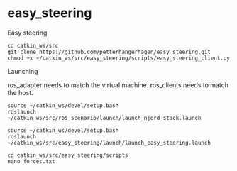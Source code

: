 # easy_steering
Easy steering

```
cd catkin_ws/src
git clone https://github.com/petterhangerhagen/easy_steering.git
chmod +x ~/catkin_ws/src/easy_steering/scripts/easy_steering_client.py
```

Launching

ros_adapter needs to match the virtual machine.
ros_clients needs to match the host.

```
source ~/catkin_ws/devel/setup.bash
roslaunch ~/catkin_ws/src/ros_scenario/launch/launch_njord_stack.launch
```

```
source ~/catkin_ws/devel/setup.bash
roslaunch ~/catkin_ws/src/easy_steering/launch/launch_easy_steering.launch
```

```
cd catkin_ws/src/easy_steering/scripts
nano forces.txt
```
